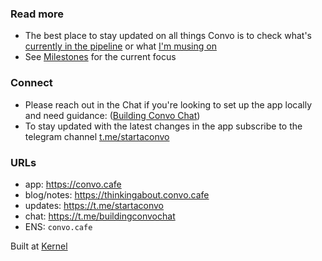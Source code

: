 ### Read more

- The best place to stay updated on all things Convo is to check what's [currently in the pipeline](https://github.com/kernel-community/convo-app/discussions/categories/dev-notes) or what [I'm musing on](https://thinkingabout.convo.cafe)
- See [Milestones](https://github.com/kernel-community/convo-app/milestones) for the current focus

### Connect

- Please reach out in the Chat if you're looking to set up the app locally and need guidance: ([Building Convo Chat](https://t.me/buildingconvochat))
- To stay updated with the latest changes in the app subscribe to the telegram channel [t.me/startaconvo](https://t.me/startaconvo)

### URLs

- app: https://convo.cafe
- blog/notes: https://thinkingabout.convo.cafe
- updates: https://t.me/startaconvo
- chat: https://t.me/buildingconvochat
- ENS: `convo.cafe`

Built at [Kernel](https://kernel.community/)
